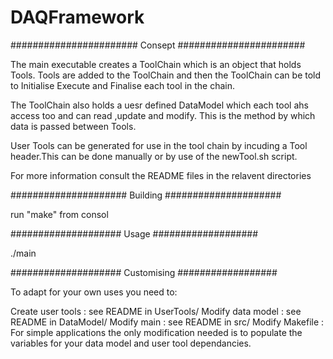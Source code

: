 # DAQFramework

#######################
Consept
#######################

The main executable creates a ToolChain which is an object that holds Tools. Tools are added to the ToolChain and then the ToolChain can be told to Initialise Execute and Finalise each tool in the chain.

The ToolChain also holds a uesr defined DataModel which each tool ahs access too and can read ,update and modify. This is the method by which data is passed between Tools.

User Tools can be generated for use in the tool chain by incuding a Tool header.This can be done manually or by use of the newTool.sh script.

For more information consult the README files in the relavent directories

#####################
Building
#####################

run "make" from consol


####################
Usage 
###################

./main


####################
Customising
##################

To adapt for your own uses you need to:

 Create user tools : see README in UserTools/
 Modify data model : see README in DataModel/
 Modify main : see README in src/ 
 Modify Makefile : For simple applications the only modification needed is to populate the variables for your data model and user tool dependancies.  	